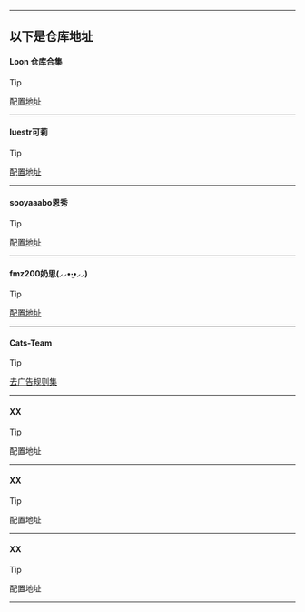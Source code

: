 ------
> 

以下是仓库地址
------
#### Loon 仓库合集
> [!TIP]
> [配置地址](https://loon-plugin.vercel.app/)
------
#### luestr可莉
> [!TIP]
> [配置地址](https://github.com/luestr/ProxyResource/blob/main/README.md#%E6%8F%92%E4%BB%B6%E5%88%97%E8%A1%A8)
------
#### sooyaaabo恩秀
> [!TIP]
> [配置地址](https://github.com/sooyaaabo/Loon?tab=readme-ov-file#%E6%8F%92%E4%BB%B6%E5%88%97%E8%A1%A8)
------
#### fmz200奶思(⸝⸝•‧̫•⸝⸝)
> [!TIP]
> [配置地址](https://github.com/fmz200/wool_scripts?tab=readme-ov-file#2%EF%B8%8F%E2%83%A3-loon%E9%85%8D%E7%BD%AE)
------
#### Cats-Team
> [!TIP]
> [去广告规则集](https://github.com/Cats-Team/AdRules)
------
#### XX
> [!TIP]
> 配置地址
------
#### XX
> [!TIP]
> 配置地址
------
#### XX
> [!TIP]
> 配置地址
------
